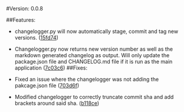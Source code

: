 #Version: 0.0.8

##Features:

-  changelogger.py will now automatically stage, commit and tag new versions. ([15fd74](https://github.com/BrandonGower-Winter/ABMECS/commit/15fd74bd64e7ef64a3829f7fc4ab37f28093f069))
-  Changelogger.py now returns new version number as well as the markdown generated changelog as output. Will only update the package.json file and CHANGELOG.md file if it is run as the main application ([7c03c6](https://github.com/BrandonGower-Winter/ABMECS/commit/7c03c6a8182fcff3d02d618adea89d2ef949a892))
##Fixes:

- Fixed an issue where the changelogger was not adding the pakcage.json file ([703d6f](https://github.com/BrandonGower-Winter/ABMECS/commit/703d6f664685ad35070d84575b3bfd04a5b6b03c))
-  Modified changelogger to correctly truncate commit sha and add brackets around said sha. ([b118ce](https://github.com/BrandonGower-Winter/ABMECS/commit/b118ceb508aa074c8d9efd1314f0862d27ff4b70))
